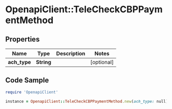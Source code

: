 # OpenapiClient::TeleCheckCBPPaymentMethod

## Properties

Name | Type | Description | Notes
------------ | ------------- | ------------- | -------------
**ach_type** | **String** |  | [optional] 

## Code Sample

```ruby
require 'OpenapiClient'

instance = OpenapiClient::TeleCheckCBPPaymentMethod.new(ach_type: null)
```


